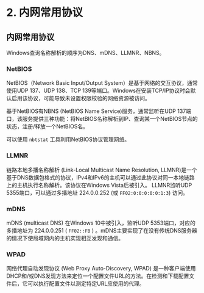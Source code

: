 # 2. 内网常用协议

## 内网常用协议

Windows查询名称解析的顺序为DNS、mDNS、LLMNR、NBNS。

### NetBIOS

NetBIOS（Network Basic Input/Output System）是基于网络的交互协议，通常使用UDP 137、UDP 138、TCP 139等端口。Windows在安装TCP/IP协议时会默认启用该协议，可能导致未设置权限校验的网络资源被访问。

基于NetBIOS有NBNS (NetBIOS Name Service)服务，通常监听在UDP 137端口，该服务提供三种功能：将NetBIOS名称解析到IP、查询某一个NetBIOS节点的状态，注册/释放一个NetBIOS名。

可以使用 `nbtstat` 工具利用NetBIOS协议管理网络。

### LLMNR

链路本地多播名称解析 (Link-Local Multicast Name Resolution, LLMNR)是一个基于DNS数据包格式的协议，IPv4和IPv6的主机可以通过此协议对同一本地链路上的主机执行名称解析。该协议在Windows Vista后被引入。 LLMNR监听UDP 5355端口，可以通过多播地址 224.0.0.252 (或 `FF02:0:0:0:0:0:1:3`) 访问。

### mDNS

mDNS (multicast DNS) 在Windows 10中被引入，监听UDP 5353端口，对应的多播地址为 224.0.0.251 ( `FF02::FB` ) 。mDNS主要实现了在没有传统DNS服务器的情况下使局域网内的主机实现相互发现和通信。

### WPAD

网络代理自动发现协议 (Web Proxy Auto-Discovery, WPAD) 是一种客户端使用DHCP和/或DNS发现方法来定位一个配置文件URL的方法。在检测和下载配置文件后，它可以执行配置文件以测定特定URL应使用的代理。
